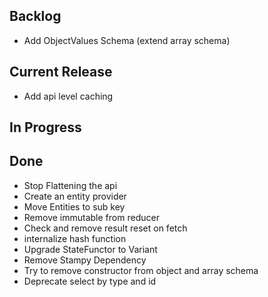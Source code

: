 ## Backlog

- Add ObjectValues Schema (extend array schema)

## Current Release

- Add api level caching

## In Progress


## Done

- Stop Flattening the api
- Create an entity provider
- Move Entities to sub key
- Remove immutable from reducer
- Check and remove result reset on fetch
- internalize hash function
- Upgrade StateFunctor to Variant
- Remove Stampy Dependency
- Try to remove constructor from object and array schema
- Deprecate select by type and id
